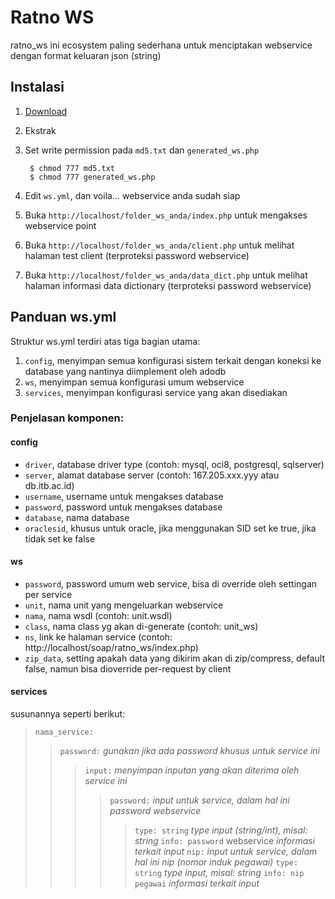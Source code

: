 Ratno WS
========
ratno_ws ini ecosystem paling sederhana untuk menciptakan webservice dengan format keluaran json (string)

Instalasi
---------
1. [Download](https://github.com/ratno/ratno_ws/zipball/master)
2. Ekstrak
3. Set write permission pada `md5.txt` dan `generated_ws.php`

        $ chmod 777 md5.txt
        $ chmod 777 generated_ws.php

4. Edit `ws.yml`, dan voila... webservice anda sudah siap
5. Buka `http://localhost/folder_ws_anda/index.php` untuk mengakses webservice point 
6. Buka `http://localhost/folder_ws_anda/client.php` untuk melihat halaman test client (terproteksi password webservice)
7. Buka `http://localhost/folder_ws_anda/data_dict.php` untuk melihat halaman informasi data dictionary (terproteksi password webservice)

Panduan ws.yml
--------------
Struktur ws.yml terdiri atas tiga bagian utama:

1. `config`, menyimpan semua konfigurasi sistem terkait dengan koneksi ke database yang nantinya diimplement oleh adodb
2. `ws`, menyimpan semua konfigurasi umum webservice
3. `services`, menyimpan konfigurasi service yang akan disediakan 

### Penjelasan komponen:

#### config
* `driver`, database driver type (contoh: mysql, oci8, postgresql, sqlserver)
* `server`, alamat database server (contoh: 167.205.xxx.yyy atau db.itb.ac.id)
* `username`, username untuk mengakses database
* `password`, password untuk mengakses database
* `database`, nama database
* `oraclesid`, khusus untuk oracle, jika menggunakan SID set ke true, jika tidak set ke false

#### ws
* `password`, password umum web service, bisa di override oleh settingan per service
* `unit`, nama unit yang mengeluarkan webservice
* `nama`, nama wsdl (contoh: unit.wsdl)
* `class`, nama class yg akan di-generate (contoh: unit_ws)
* `ns`, link ke halaman service (contoh: http://localhost/soap/ratno_ws/index.php)
* `zip_data`, setting apakah data yang dikirim akan di zip/compress, default false, namun bisa dioverride per-request by client

#### services
susunannya seperti berikut:
>  `nama_service:`
>>  `password:` *gunakan jika ada password khusus untuk service ini*
>>>  `input:` *menyimpan inputan yang akan diterima oleh service ini*
>>>>  `password:` *input untuk service, dalam hal ini password webservice*
>>>>>  `type: string` *type input (string/int), misal: string*
>>>>>  `info: password` webservice *informasi terkait input*
>>>>  `nip:` *input untuk service, dalam hal ini nip (nomor induk pegawai)*
>>>>>  `type: string` *type input, misal: string*
>>>>>  `info: nip pegawai` *informasi terkait input*
